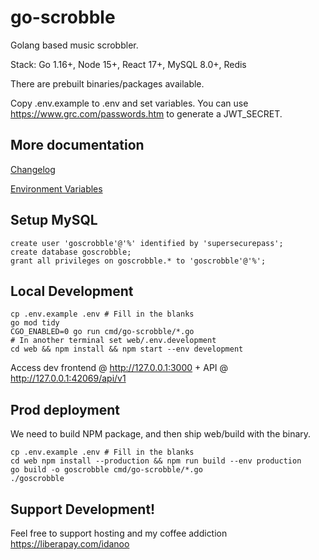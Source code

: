 # go-scrobble

Golang based music scrobbler.

Stack: Go 1.16+, Node 15+, React 17+, MySQL 8.0+, Redis

There are prebuilt binaries/packages available.

Copy .env.example to .env and set variables. You can use https://www.grc.com/passwords.htm to generate a JWT_SECRET.

## More documentation
[Changelog](docs/changelog.md)

[Environment Variables](docs/config.md)

## Setup MySQL
    create user 'goscrobble'@'%' identified by 'supersecurepass';
    create database goscrobble;
    grant all privileges on goscrobble.* to 'goscrobble'@'%';

## Local Development
    cp .env.example .env # Fill in the blanks
    go mod tidy
    CGO_ENABLED=0 go run cmd/go-scrobble/*.go
    # In another terminal set web/.env.development
    cd web && npm install && npm start --env development


Access dev frontend @ http://127.0.0.1:3000 + API @ http://127.0.0.1:42069/api/v1

## Prod deployment
We need to build NPM package, and then ship web/build with the binary.

    cp .env.example .env # Fill in the blanks
    cd web npm install --production && npm run build --env production
    go build -o goscrobble cmd/go-scrobble/*.go
    ./goscrobble


## Support Development!
Feel free to support hosting and my coffee addiction https://liberapay.com/idanoo